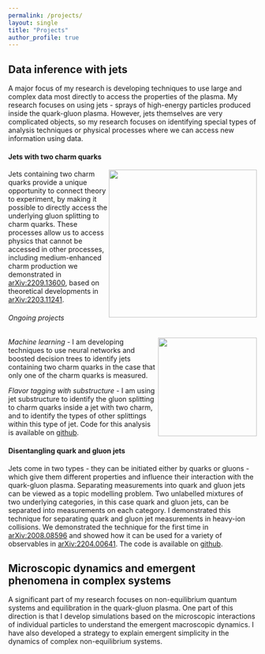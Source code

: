 ```yaml
---
permalink: /projects/
layout: single
title: "Projects"
author_profile: true
---
```


## Data inference with jets

A major focus of my research is developing techniques to use large and complex data most directly to access the properties of the plasma. My research focuses on using jets - sprays of high-energy particles produced inside the quark-gluon plasma. However, jets themselves are very complicated objects, so my research focuses on identifying special types of analysis techniques or physical processes where we can access new information using data.


#### Jets with two charm quarks

<img align="right" src="https://jasminebrewer.github.io/assets/images/Pmed_cartoon.png" width="300" padding="20"/>
Jets containing two charm quarks provide a unique opportunity to connect theory to experiment, by making it possible to directly access the underlying gluon splitting to charm quarks. These processes allow us to access physics that cannot be accessed in other processes, including medium-enhanced charm production we demonstrated in <a href="https://arxiv.org/abs/2209.13600" target="_blank">arXiv:2209.13600</a>, based on theoretical developments in <a href="https://arxiv.org/abs/2203.11241" target="_blank">arXiv:2203.11241</a>.

###### Ongoing projects

<img align="right" src="https://jasminebrewer.github.io/assets/images/ML_cartoon.png" width="200" padding="20"/>
<em>Machine learning - </em> I am developing techniques to use neural networks and boosted decision trees to identify jets containing two charm quarks in the case that only one of the charm quarks is measured.

<em>Flavor tagging with substructure - </em> I am using jet substructure to identify the gluon splitting to charm quarks inside a jet with two charm, and to identify the types of other splittings within this type of jet. Code for this analysis is available on <a href="https://github.com/jasminebrewer/ccbar_substructure" target="_blank">github</a>.

#### Disentangling quark and gluon jets

Jets come in two types - they can be initiated either by quarks or gluons - which give them different properties and influence their interaction with the quark-gluon plasma. Separating measurements into quark and gluon jets can be viewed as a topic modelling problem. Two unlabelled mixtures of two underlying categories, in this case quark and gluon jets, can be separated into measurements on each category. I demonstrated this technique for separating quark and gluon jet measurements in heavy-ion collisions. We demonstrated the technique for the first time in <a href="https://arxiv.org/abs/2008.08596" target="_blank">arXiv:2008.08596</a> and showed how it can be used for a variety of observables in <a href="https://arxiv.org/abs/2204.00641" target="_blank">arXiv:2204.00641</a>. The code is available on <a href="https://github.com/jasminebrewer/jet-topics-from-MCMC" target="_blank">github</a>.


## Microscopic dynamics and emergent phenomena in complex systems

A significant part of my research focuses on non-equilibrium quantum systems and equilibration in the quark-gluon plasma. One part of this direction is that I develop simulations based on the microscopic interactions of individual particles to understand the emergent macroscopic dynamics. I have also developed a strategy to explain emergent simplicity in the dynamics of complex non-equilibrium systems.